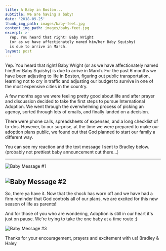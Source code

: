 ```yaml
---
title: A Baby in Boston...
subtitle: We are having a baby!
date: '2018-09-25'
thumb_img_path: images/baby-feet.jpg
content_img_path: images/baby-feet.jpg
excerpt: >-
  Yep. You heard that right! Baby Wright
  (or as we have affectionately named him/her Baby Squishy)
  is due to arrive in March.
layout: post
---
```


Yep. You heard that right! Baby Wright (or as we have affectionately named him/her Baby Squishy) is due to arrive in March. For the past 6 months we have been adjusting to life in Boston, figuring out public transportation, learning not to cry in traffic and adjusting our budget to survive in one of the most expensive cities in the country.

A few months ago we were feeling pretty good about life and after prayer and discussion decided to take the first steps to pursue International Adoption. We went through the overwhelming process of picking an agency, sorted through lots of emails, and finally landed on a decision.

There were phone calls, spreadsheets of expenses, and a long checklist of to-dos. However, to our surprise, at the time we were prepared to make our adoption plans public, we found out that God planned to start our family a different way.

You can see my reaction and the text message I sent to Bradley below. (probably not prettiest baby announcement out there...)

---
![Baby Message #1](/images/baby-message-1.jpg)

![Baby Message #2](/images/baby-message-2.jpg)
---


So, there ya have it. Now that the shock has worn off and we have had a firm reminder that God controls all of our plans, we are excited for this new season of life as parents!

And for those of you who are wondering, Adoption is still in our heart it's just on pause. We're trying to take the one baby at a time route ;)

![Baby Message #3](/images/baby-message-3.jpg)

Thanks for your encouragement, prayers and excitement with us!
Bradley & Haley
